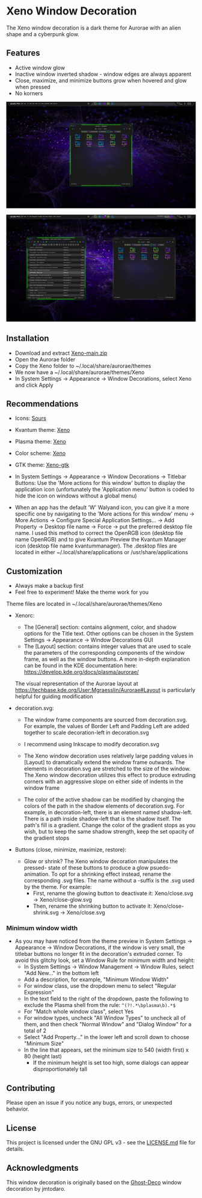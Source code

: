 # Xeno Window Decoration

The Xeno window decoration is a dark theme for Aurorae with an alien shape and a cyberpunk glow.

## Features

- Active window glow
- Inactive window inverted shadow - window edges are always apparent
- Close, maximize, and minimize buttons grow when hovered and glow when pressed
- No korners

![screenshot of Xeno window decoration](preview/screenshot-0.png)

![screenshot of Xeno window decoration with active and inactive windows](preview/screenshot-3.png)

## Installation

- Download and extract [Xeno-main.zip](https://github.com/tully-t/Xeno)
- Open the Aurorae folder
- Copy the Xeno folder to ~/.local/share/aurorae/themes
- We now have a ~/.local/share/aurorae/themes/Xeno
- In System Settings -> Appearance -> Window Decorations, select Xeno and click Apply

## Recommendations

- Icons: [Sours](https://github.com/tully-t/Sours)
- Kvantum theme: [Xeno](https://github.com/tully-t/Xeno/tree/main/Kvantum)
- Plasma theme: [Xeno](https://github.com/tully-t/Xeno/tree/main/Plasma)
- Color scheme: [Xeno](https://github.com/tully-t/Xeno/tree/main/color-schemes)
- GTK theme: [Xeno-gtk](https://github.com/tully-t/Xeno/tree/main/GTK)

- In System Settings -> Appearance -> Window Decorations -> Titlebar Buttons: Use the 'More actions for this window' button to display the application icon (unfortunately the 'Application menu' button is coded to hide the icon on windows without a global menu)
- When an app has the default 'W' Walyand icon, you can give it a more specific one by navigating to the 'More actions for this window' menu -> More Actions -> Configure Special Application Settings... -> Add Property -> Desktop file name -> Force -> put the preferred desktop file name. I used this method to correct the OpenRGB icon (desktop file name OpenRGB) and to give Kvantum Preview the Kvantum Manager icon (desktop file name kvantummanager). The .desktop files are located in either ~/.local/share/applications or /usr/share/applications

## Customization

- Always make a backup first
- Feel free to experiment! Make the theme work for you

Theme files are located in ~/.local/share/aurorae/themes/Xeno

- Xenorc:
    - The [General] section: contains alignment, color, and shadow options for the Title text. Other options can be chosen in the System Settings -> Appearance -> Window Decorations GUI
    - The [Layout] section: contains integer values that are used to scale the parameters of the corresponding components of the window frame, as well as the window buttons. A more in-depth explanation can be found in the KDE documentation here: https://develop.kde.org/docs/plasma/aurorae/

    The visual representation of the Aurorae layout at https://techbase.kde.org/User:Mgraesslin/Aurorae#Layout is particularly helpful for guiding modification

- decoration.svg:

    - The window frame components are sourced from decoration.svg. For example, the values of Border Left and Padding Left are added together to scale decoration-left in decoration.svg

    - I recommend using Inkscape to modify decoration.svg

    - The Xeno window decoration uses relatively large padding values in [Layout] to dramatically extend the window frame outwards. The elements in decoration.svg are stretched to the size of the window. The Xeno window decoration utilizes this effect to produce extruding corners with an aggressive slope on either side of indents in the window frame

    - The color of the active shadow can be modified by changing the colors of the path in the shadow elements of decoration.svg. For example, in decoration-left, there is an element named shadow-left. There is a path inside shadow-left that is the shadow itself. The path's fill is a gradient. Change the color of the gradient stops as you wish, but to keep the same shadow strength, keep the set opacity of the gradient stops

- Buttons (close, minimize, maximize, restore):

    - Glow or shrink? The Xeno window decoration manipulates the pressed- state of these buttons to produce a glow psuedo-animation. To opt for a shrinking effect instead, rename the corresponding .svg files. The name without a -suffix is the .svg used by the theme. For example:
        - First, rename the glowing button to deactivate it: Xeno/close.svg -> Xeno/close-glow.svg
        - Then, rename the shrinking button to activate it: Xeno/close-shrink.svg -> Xeno/close.svg

### Minimum window width
- As you may have noticed from the theme preview in System Settings -> Appearance -> Window Decorations, if the window is very small, the titlebar buttons no longer fit in the decoration's extruded corner. To avoid this glitchy look, set a Window Rule for minimum width and height:
    - In System Settings -> Window Management -> Window Rules, select "Add New..." in the bottom left
    - Add a description, for example, "Minimum Window Width"
    - For window class, use the dropdown menu to select "Regular Expression"
    - In the text field to the right of the dropdown, paste the following to exclude the Plasma shell from the rule: `^(?!.*\bplasma\b).*$`
    - For "Match whole window class", select Yes
    - For window types, uncheck "All Window Types" to uncheck all of them, and then check "Normal Window" and "Dialog Window" for a total of 2
    - Select "Add Property..." in the lower left and scroll down to choose "Minimum Size"
    - In the line that appears, set the minimum size to 540 (width first) x 80 (height last)
        - If the minimum height is set too high, some dialogs can appear disproportionately tall

## Contributing

Please open an issue if you notice any bugs, errors, or unexpected behavior.

## License

This project is licensed under the GNU GPL v3 - see the [LICENSE.md](LICENSE.md) file for details.

## Acknowledgments

This window decoration is originally based on the [Ghost-Deco](https://github.com/jmtodaro/Ghost-Deco) window decoration by jmtodaro.

